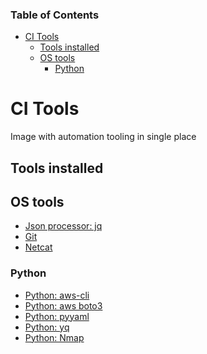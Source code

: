 <!-- START doctoc generated TOC please keep comment here to allow auto update -->
<!-- DON'T EDIT THIS SECTION, INSTEAD RE-RUN doctoc TO UPDATE -->
### Table of Contents

- [CI Tools](#ci-tools)
  - [Tools installed](#tools-installed)
  - [OS tools](#os-tools)
    - [Python](#python)

<!-- END doctoc generated TOC please keep comment here to allow auto update -->

# CI Tools

Image with automation tooling in single place

## Tools installed

## OS tools

- [Json processor: jq](https://stedolan.github.io/jq/)
- [Git](https://product.hubspot.com/blog/git-and-github-tutorial-for-beginners)
- [Netcat](https://linuxize.com/post/netcat-nc-command-with-examples/)

### Python

- [Python: aws-cli](https://github.com/aws/aws-cli)
- [Python: aws boto3](https://boto3.amazonaws.com/v1/documentation/api/latest/guide/quickstart.html)
- [Python: pyyaml](https://pypi.org/project/PyYAML/)
- [Python: yq](https://pypi.org/project/yq/)
- [Python: Nmap](https://pypi.org/project/python-nmap/)

